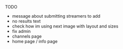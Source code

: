 TODO 
- message about submitting streamers to add
- no results text
- check how im using next image with layout and sizes
- fix admin
- channels page
- home page / info page